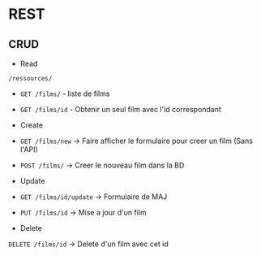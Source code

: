# REST


## CRUD

- Read

`/ressources/`

- `GET /films/` - liste de films
- `GET /films/id` - Obtenir un seul film avec l'id correspondant

- Create

- `GET /films/new` -> Faire afficher le formulaire pour creer un film (Sans l'API)
- `POST /films/` -> Creer le nouveau film dans la BD

- Update

- `GET /films/id/update` -> Formulaire de MAJ
- `PUT /films/id` -> Mise a jour d'un film

- Delete

`DELETE /films/id` -> Delete d'un film avec cet id


